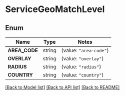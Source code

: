 # ServiceGeoMatchLevel

## Enum
Name | Type | Notes
------------ | ------------- | -------------
**AREA_CODE** | string | (value: `"area-code"`)
**OVERLAY** | string | (value: `"overlay"`)
**RADIUS** | string | (value: `"radius"`)
**COUNTRY** | string | (value: `"country"`)


[[Back to Model list]](../README.md#documentation-for-models) [[Back to API list]](../README.md#documentation-for-api-endpoints) [[Back to README]](../README.md)



